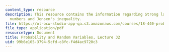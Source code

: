 ```yaml
---
content_type: resource
description: This resource contains the information regarding Strong law of large
  numbers and Jensen's inequality.
file: https://ol-ocw-studio-app-qa.s3.amazonaws.com/courses/18-440-probability-and-random-variables-spring-2014/99b6e10537945cfdc8fcf4d4ac9720c3_MIT18_440S14_Lecture32.pdf
file_type: application/pdf
resourcetype: Document
title: Probability and Random Variables, Lecture 32
uid: 99b6e105-3794-5cfd-c8fc-f4d4ac9720c3
---
```

